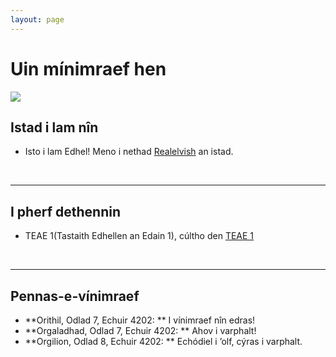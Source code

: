 ```yaml
---
layout: page
---
```


# Uin mínimraef hen

<img src="https://kinnuch.github.io/Lothlorien.png">

## Istad i lam nîn

- Isto i lam Edhel! Meno i nethad [Realelvish](https://academy.realelvish.net) an istad.

<br>

---

## I pherf dethennin

- TEAE 1(Tastaith Edhellen an Edain 1), cúltho den [TEAE 1](https://kinnuch.github.io/file/TEAE1.pdf)

<br>

---

## Pennas-e-vínimraef

- **Orithil, Odlad 7, Echuir 4202: ** I vínimraef nîn edras!
- **Orgaladhad, Odlad 7, Echuir 4202: ** Ahov i varphalt!
- **Orgilion, Odlad 8, Echuir 4202: ** Echódiel i ’olf, cýras i varphalt.
